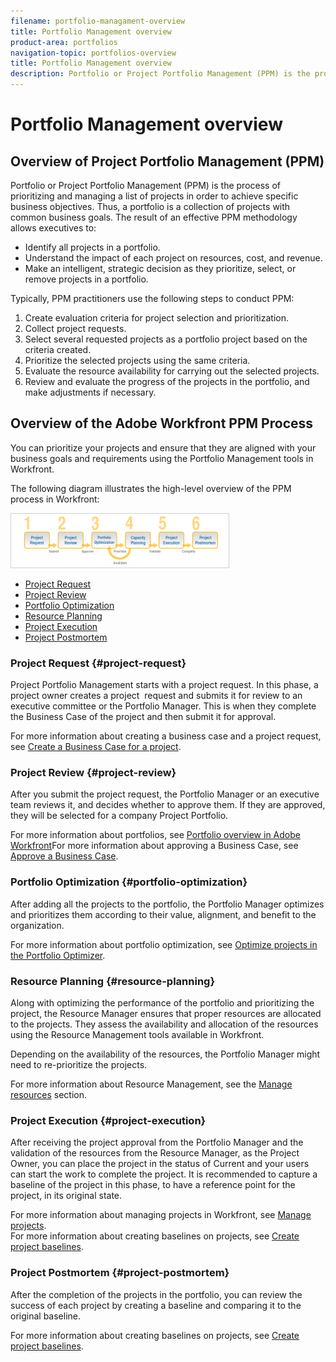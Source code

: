 ```yaml
---
filename: portfolio-managament-overview
title: Portfolio Management overview
product-area: portfolios
navigation-topic: portfolios-overview
title: Portfolio Management overview
description: Portfolio or Project Portfolio Management (PPM) is the process of prioritizing and managing a list of projects in order to achieve specific business objectives. Thus, a portfolio is a collection of projects with common business goals. The result of an effective PPM methodology allows executives to - EDIT ME.
---
```


# Portfolio Management overview

## Overview of Project Portfolio Management (PPM)

Portfolio or Project Portfolio Management (PPM) is the process of prioritizing and managing a list of projects in order to achieve specific business objectives. Thus, a portfolio is a collection of projects with common business goals. The result of an effective PPM methodology allows executives to:

* Identify all projects in a portfolio.
* Understand the impact of each project on resources, cost, and revenue.
* Make an intelligent, strategic decision as they prioritize, select, or remove projects in a portfolio.

Typically, PPM practitioners use the following steps to conduct PPM:

1. Create evaluation criteria for project selection and prioritization.
1. Collect project requests.
1. Select several requested projects as a portfolio project based on the criteria created.
1. Prioritize the selected projects using the same criteria.
1. Evaluate the resource availability for carrying out the selected projects.
1. Review and evaluate the progress of the projects in the portfolio, and make adjustments if necessary.

## Overview of the Adobe Workfront&nbsp;PPM Process

You can prioritize your projects and ensure that they are aligned with your business goals and requirements using the Portfolio Management tools in Workfront.

The following diagram illustrates the high-level overview of the PPM process in Workfront:

![](assets/pm1-350x88.png)

* [Project Request](#project-request) 
* [Project Review](#project-review)
* [Portfolio Optimization](#portfolio-optimization)
* [Resource Planning](#resource-planning)
* [Project Execution](#project-execution)
* [Project Postmortem](#project-postmortem)

### Project Request {#project-request}

Project Portfolio Management starts with a project request. In this phase, a project owner creates a project&nbsp; request and submits it for review to an executive committee or the Portfolio Manager. This is when they complete the Business Case of the project and then submit it for approval.&nbsp;

For more information about creating a business case and a project request, see [Create a Business Case for a project](../../../manage-work/projects/define-a-business-case/create-business-case.md).

### Project Review {#project-review}

After you submit the project request, the Portfolio Manager or an executive team reviews it, and decides whether to approve them. If they are approved, they will be selected for&nbsp;a company Project Portfolio.

For more information about portfolios, see [Portfolio overview in Adobe Workfront](../../../manage-work/portfolios/portfolios-overview/portfolio-overview.md)For more information about approving a Business Case, see [Approve a Business Case](../../../manage-work/projects/define-a-business-case/approve-business-case.md).

### Portfolio Optimization {#portfolio-optimization}

After adding all the projects to the portfolio, the Portfolio Manager optimizes and prioritizes them according to their value, alignment, and benefit to the organization.

For more information about portfolio optimization, see [Optimize projects in the Portfolio Optimizer](../../../manage-work/portfolios/portfolio-optimizer/optimize-projects-in-portfolio-optimizer.md).

### Resource Planning {#resource-planning}

Along with optimizing the performance of the portfolio and prioritizing the project, the Resource Manager ensures that proper resources are allocated to the projects. They assess the availability and allocation of the resources using the Resource Management tools available in Workfront.

Depending on the availability of the resources, the Portfolio Manager might need to re-prioritize the projects.&nbsp;

For more information about Resource Management, see the [Manage resources](../../../resource-mgmt/manage-resources.md) section.

### Project Execution {#project-execution}

After receiving the project approval from the Portfolio Manager and the validation of the resources from the Resource Manager, as the Project Owner, you can place the project in the status of Current and your users can start the work to complete the project. It is recommended to capture a baseline of the project in this phase, to have a reference point for the project, in its original state.

For more information about managing projects in Workfront, see [Manage projects](../../../manage-work/projects/manage-projects/manage-projects-overview.md).  
For more information about creating baselines on projects, see [Create project baselines](../../../manage-work/projects/create-projects/create-baselines.md).

### Project Postmortem {#project-postmortem}

After the completion of the projects in the portfolio, you can review the success of each project by creating a baseline and comparing it to the original baseline.&nbsp;

For more information about creating baselines on projects, see [Create project baselines](../../../manage-work/projects/create-projects/create-baselines.md).&nbsp;
